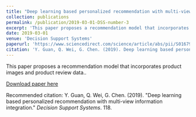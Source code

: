 ```yaml
---
title: "Deep learning based personalized recommendation with multi-view information integration"
collection: publications
permalink: /publication/2019-03-01-DSS-number-3
excerpt: 'This paper proposes a recommendation model that incorporates product images and product review data.'
date: 2019-03-01
venue: 'Decision Support Systems'
paperurl: 'https://www.sciencedirect.com/science/article/abs/pii/S0167923619300119'
citation: 'Y. Guan, Q. Wei, G. Chen. (2019). Deep learning based personalized recommendation with multi-view information integration; <i>Decision Support Systems</i>. 118.'
---
```

This paper proposes a recommendation model that incorporates product images and product review data..

[Download paper here](http://sophieyueguan.github.io/files/DSS_2019.pdf)

Recommended citation: Y. Guan, Q. Wei, G. Chen. (2019). "Deep learning based personalized recommendation with multi-view information integration." <i>Decision Support Systems</i>. 118.
